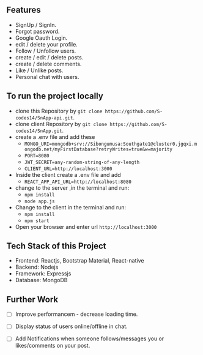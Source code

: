 ## Features

* SignUp / SignIn.
* Forgot password.
* Google Oauth Login.
* edit / delete your profile.
* Follow / Unfollow users.
* create / edit / delete posts.
* create / delete comments.
* Like / Unlike posts.
* Personal chat with users.

## To run the project locally

* clone this Repository by `git clone https://github.com/S-codes14/SnApp-api.git`.
* clone client Repository by `git clone https://github.com/S-codes14/SnApp.git`.
* create a .env file and add these
    - `MONGO_URI=mongodb+srv://Sibongumusa:Southgate1@cluster0.jgqxi.mongodb.net/myFirstDatabase?retryWrites=true&w=majority`
    - `PORT=8080`
    - `JWT_SECRET=any-random-string-of-any-length`
    - `CLIENT_URL=http://localhost:3000`
* Inside the client create a .env file and add
    - `REACT_APP_API_URL=http://localhost:8080`
* change to the server ,in the terminal and run:
    - `npm install`
    - `node app.js`
* Change to the client in the terminal and run:
    - `npm install`
    - `npm start`
* Open your browser and enter url `http://localhost:3000`

## Tech Stack of this Project

* Frontend: Reactjs, Bootstrap Material, React-native
* Backend: Nodejs
* Framework: Expressjs
* Database: MongoDB


## Further Work

- [ ] Improve performancem - decrease loading time.
- [ ] Display status of users online/offline in chat.
- [ ] Add Notifications when someone follows/messages you or likes/comments on your post. 


